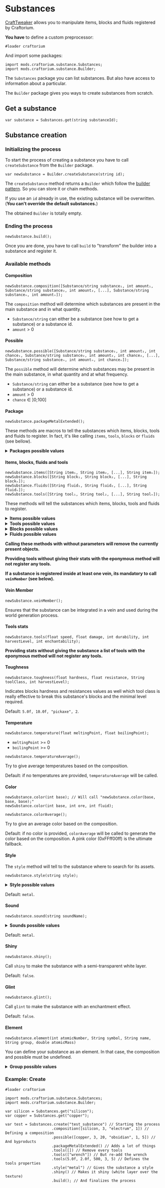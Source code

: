 # Substances

[CraftTweaker](https://www.curseforge.com/minecraft/mc-mods/crafttweaker) allows you to manipulate items, blocks and fluids registered by Craftorium.

**You have** to define a custom preprocessor:

```ZenScript
#loader craftorium
```

And import some packages:

```ZenScript
import mods.craftorium.substance.Substances;
import mods.craftorium.substance.Builder;
```

The `Substances` package you can list substances. But also have access to information about a particular.

The `Builder` package gives you ways to create substances from scratch.

## Get a substance

```ZenScript
var substance = Substances.get(string substanceId);
```

## Substance creation

### Initializing the process

To start the process of creating a substance you have to call `createSubstance` from the `Builder` package.

```ZenScript
var newSubstance = Builder.createSubstance(string id);
```

The `createSubstance` method returns a `Builder` which follow the [builder pattern](https://en.wikipedia.org/wiki/Builder_pattern). So you can store it or chain methods.

If you use an `id` already in use, the existing substance will be overwritten. (**You can't override the default substances.**)

The obtained `Builder` is totally empty.

### Ending the process

```ZenScript
newSubstance.build();
```

Once you are done, you have to call `build` to "transform" the builder into a substance and register it.

### Available methods

#### Composition

```ZenScript
newSubstance.composition([Substance/string substance₁, int amount₁, Substance/string substance₂, int amount₂, [...], Substance/string substanceₙ, int amountₙ]);
```

The `composition` method will determine which substances are present in the main substance and in what quantity.

- `Substance/string` can either be a substance (see how to get a substance) or a substance id.
- `amount` > 0

#### Possible

```ZenScript
newSubstance.possible([Substance/string substance₁, int amount₁, int chance₁, Substance/string substance₂, int amount₂, int chance₂, [...], Substance/string substanceₙ, int amountₙ, int chanceₙ]);
```

The `possible` method will determine which substances may be present in the main substance, in what quantity and at what frequency.

- `Substance/string` can either be a substance (see how to get a substance) or a substance id.
- `amount` > 0
- `chance` ∈ ]0;100]

#### Package

```ZenScript
newSubstance.packageMetalExtended();
```

These methods are macros to tell the substances which items, blocks, tools and fluids to register. In fact, it's like calling `items`, `tools`, `blocks` or `fluids` (see bellow).

<details>
  <summary><b>Packages possible values</b></summary>

##### Items

| Package                    | "casing" | "dust" | "foil" | "gear" | "gem" | "ingot" | "nugget" | "pearl" | "plate" | "ring" | "rod" | "rotor" | "screw" | "spring" | "wire" |
|----------------------------|----------|--------|--------|--------|-------|---------|----------|---------|---------|--------|-------|---------|---------|----------|--------|
| packageOre                 |          | ✔      |        |        |       |         |          |         |         |        |       |         |         |          |        |
| packageHalogen             |          | ✔      |        |        |       |         |          |         |         |        |       |         |         |          |        |
| packageNobleGas            |          | ✔      |        |        |       |         |          |         |         |        |       |         |         |          |        |
| packageAlkaliMetal         |          | ✔      |        |        |       | ✔       | ✔        |         |         |        |       |         |         |          |        |
| packageAlkalineEarthMetal  |          | ✔      |        |        |       | ✔       | ✔        |         |         |        |       |         |         |          |        |
| packageMetalloid           |          | ✔      |        |        |       | ✔       | ✔        |         |         |        |       |         |         |          |        |
| packageNonMetal            |          | ✔      |        |        |       |         |          |         |         |        |       |         |         |          |        |
| packagePostTransitionMetal | ✔        | ✔      | ✔      | ✔      |       | ✔       | ✔        |         | ✔       | ✔      | ✔     |         | ✔       | ✔        | ✔      |
| packageTransitionMetal     | ✔        | ✔      | ✔      | ✔      |       | ✔       | ✔        |         | ✔       | ✔      | ✔     |         | ✔       | ✔        | ✔      |
| packageLanthanide          |          | ✔      |        |        |       | ✔       | ✔        |         | ✔       |        | ✔     |         |         |          |        |
| packageActinide            |          | ✔      |        |        |       | ✔       | ✔        |         | ✔       |        | ✔     |         |         |          |        |
| packageMetalExtended       | ✔        | ✔      | ✔      | ✔      |       | ✔       | ✔        |         | ✔       | ✔      | ✔     | ✔       | ✔       | ✔        | ✔      |
| packageGem                 | ✔        | ✔      | ✔      | ✔      | ✔     |         | ✔        |         | ✔       |        | ✔     |         |         |          |        |
| packageMineral             |          | ✔      |        |        |       |         |          |         | ✔       |        | ✔     |         |         |          |        |

##### Tools

| Package                    | "axe" | "cutter" | "file" | "hammer" | "hoe" | "knife" | "mortar" | "pickaxe" | "saw" | "screwdriver" | "shovel" | "sword" | "wrench" |
|----------------------------|-------|----------|--------|----------|-------|---------|----------|-----------|-------|---------------|----------|---------|----------|
| packageOre                 |       |          |        |          |       |         |          |           |       |               |          |         |          |
| packageHalogen             |       |          |        |          |       |         |          |           |       |               |          |         |          |
| packageNobleGas            |       |          |        |          |       |         |          |           |       |               |          |         |          |
| packageAlkaliMetal         |       |          |        |          |       |         |          |           |       |               |          |         |          |
| packageAlkalineEarthMetal  |       |          |        |          |       |         |          |           |       |               |          |         |          |
| packageMetalloid           |       |          |        |          |       |         |          |           |       |               |          |         |          |
| packageNonMetal            |       |          |        |          |       |         |          |           |       |               |          |         |          |
| packagePostTransitionMetal |       |          |        |          |       |         |          |           |       |               |          |         |          |
| packageTransitionMetal     | ✔     | ✔        | ✔      | ✔        | ✔     | ✔       | ✔        | ✔         | ✔     | ✔             | ✔        | ✔       | ✔        |
| packageLanthanide          |       |          |        |          |       |         |          |           |       |               |          |         |          |
| packageActinide            |       |          |        |          |       |         |          |           |       |               |          |         |          |
| packageMetalExtended       | ✔     | ✔        | ✔      | ✔        | ✔     | ✔       | ✔        | ✔         | ✔     | ✔             | ✔        | ✔       | ✔        |
| packageGem                 | ✔     |          | ✔      | ✔        | ✔     | ✔       | ✔        | ✔         | ✔     |               | ✔        | ✔       | ✔        |
| packageMineral             |       |          |        |          |       |         |          |           |       |               |          |         |          |

##### Blocks

| Package                    | "block" | "frame" | "hull" | "ore" |
|----------------------------|---------|---------|--------|-------|
| packageOre                 |         |         |        | ✔     |
| packageHalogen             |         |         |        |       |
| packageNobleGas            |         |         |        |       |
| packageAlkaliMetal         | ✔       |         |        |       |
| packageAlkalineEarthMetal  | ✔       |         |        |       |
| packageMetalloid           | ✔       |         |        |       |
| packageNonMetal            |         |         |        |       |
| packagePostTransitionMetal | ✔       | ✔       | ✔      |       |
| packageTransitionMetal     | ✔       | ✔       | ✔      |       |
| packageLanthanide          | ✔       |         |        |       |
| packageActinide            | ✔       |         |        |       |
| packageMetalExtended       | ✔       | ✔       | ✔      |       |
| packageGem                 | ✔       | ✔       | ✔      |       |
| packageMineral             | ✔       |         |        |       |

##### Fluids

| Package                    | "liquid" |
|----------------------------|----------|
| packageOre                 |          |
| packageHalogen             | ✔        |
| packageNobleGas            | ✔        |
| packageAlkaliMetal         | ✔        |
| packageAlkalineEarthMetal  | ✔        |
| packageMetalloid           | ✔        |
| packageNonMetal            | ✔        |
| packagePostTransitionMetal | ✔        |
| packageTransitionMetal     | ✔        |
| packageLanthanide          | ✔        |
| packageActinide            | ✔        |
| packageMetalExtended       | ✔        |
| packageGem                 | ✔        |
| packageMineral             | ✔        |

</details>

#### Items, blocks, fluids and tools

```ZenScript
newSubstance.items([String item₁, String item₂, [...], String itemₙ]);
newSubstance.blocks([String block₁, String block₂, [...], String blockₙ]);
newSubstance.fluids([String fluid₁, String fluid₂, [...], String fluidₙ]);
newSubstance.tools([String tool₁, String tool₂, [...], String toolₙ]);
```

These methods will tell the substances which items, blocks, tools and fluids to register.

<details>
  <summary><b>Items possible values</b></summary>

- "casing"
- "dust"
- "foil"
- "gear"
- "gem"
- "ingot"
- "nugget"
- "pearl"
- "plate"
- "ring"
- "rod"
- "rotor"
- "screw"
- "spring"
- "wire"

</details>

<details>
  <summary><b>Tools possible values</b></summary>

- "axe"
- "cutter"
- "file"
- "hammer"
- "hoe"
- "knife"
- "mortar"
- "pickaxe"
- "saw"
- "screwdriver"
- "shovel"
- "sword"
- "wrench"

</details>

<details>
  <summary><b>Blocks possible values</b></summary>

- "hull"
- "frame"
- "ore"
- "block"

</details>

<details>
  <summary><b>Fluids possible values</b></summary>

- "liquid"

</details>

**Calling these methods with without parameters will remove the currently present objects.**

**Providing tools without giving their stats with the eponymous method will not register any tools.**

**If a substance is registered inside at least one vein, its mandatory to call `veinMember` (see below).**

#### Vein Member

```ZenScript
newSubstance.veinMember();
```

Ensures that the substance can be integrated in a vein and used during the world generation process.

#### Tools stats

```ZenScript
newSubstance.tools(float speed, float damage, int durability, int harvestLevel, int enchantability);
```

**Providing stats without giving the substance a list of tools with the eponymous method will not register any tools.**

#### Toughness

```ZenScript
newSubstance.toughness(float hardness, float resistance, String toolClass, int harvestLevel);
```

Indicates blocks hardness and resistances values as well which tool class is really effective to break this substance's blocks and the minimal level required.

Default: `5.0f, 10.0f, "pickaxe", 2`.

#### Temperature

```ZenScript
newSubstance.temperature(float meltingPoint, float boilingPoint);
```

- `meltingPoint` >= 0
- `boilingPoint` >= 0

```ZenScript
newSubstance.temperatureAverage();
```

Try to give average temperatures based on the composition.

Default: if no temperatures are provided, `temperatureAverage` will be called.

#### Color

```ZenScript
newSubstance.color(int base); // Will call "newSubstance.color(base, base, base);"
newSubstance.color(int base, int ore, int fluid);
```

```ZenScript
newSubstance.colorAverage();
```

Try to give an average color based on the composition.

Default: if no color is provided, `colorAverage` will be called to generate the color based on the composition. A pink color (0xFFff00ff) is the ultimate fallback.

#### Style

The `style` method will tell to the substance where to search for its assets.

```ZenScript
newSubstance.style(string style);
```

<details>
  <summary><b>Style possible values</b></summary>

**You can indicate your own style, but in this case you must provide a resource pack.**

- "gem"
- "metal"
- "mineral"
- "wood"

</details>

Default: `metal`.

#### Sound

```ZenScript
newSubstance.sound(string soundName);
```

<details>
  <summary><b>Sounds possible values</b></summary>

- "metal"
- "wood"
- "stone"
- "sand"

</details>

Default: `metal`.

#### Shiny

```ZenScript
newSubstance.shiny();
```

Call `shiny` to make the substance with a semi-transparent white layer.

Default: `false`.

#### Glint

```ZenScript
newSubstance.glint();
```

Call `glint` to make the substance with an enchantment effect.

Default: `false`.

#### Element

```ZenScript
newSubstance.element(int atomicNumber, String symbol, String name, String group, double atomicMass)
```

You can define your substance as an element. In that case, the composition and possible must be undefined.

<details>
  <summary><b>Group possible values</b></summary>

- "actinide",
- "alkaline_earth_metal",
- "alkali_metal",
- "halogen",
- "lanthanide",
- "metalloid",
- "noble_gas",
- "non_metal",
- "post_transition_metal",
- "transition_metal",
- "unknown"

</details>

### Example: Create

```ZenScript
#loader craftorium

import mods.craftorium.substance.Substances;
import mods.craftorium.substance.Builder;

var silicon = Substances.get("silicon");
var copper = Substances.get("copper");

var test = Substances.create("test_substance") // Starting the process
                     .composition([silicon, 3, "electrum", 1]) // Defining a composition
                     .possible([copper, 3, 20, "obsidian", 1, 5]) // And byproducts
                     .packageMetalExtended() // Adds a lot of things
                     .tools([]) // Remove every tools
                     .tools(["wrench"]) // But re-add the wrench
                     .tools(5.0f, 2.0f, 500, 3, 5) // Defines the tools properties
                     .style("metal") // Gives the substance a style
                     .shiny() // Makes it shiny (white layer over the texture)
                     .build(); // And finalizes the process
```